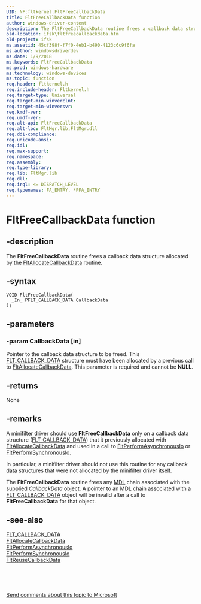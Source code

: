 ```yaml
---
UID: NF:fltkernel.FltFreeCallbackData
title: FltFreeCallbackData function
author: windows-driver-content
description: The FltFreeCallbackData routine frees a callback data structure allocated by the FltAllocateCallbackData routine.
old-location: ifsk\fltfreecallbackdata.htm
old-project: ifsk
ms.assetid: 45cf398f-f7f0-4eb1-b490-4123c6c9f6fa
ms.author: windowsdriverdev
ms.date: 1/9/2018
ms.keywords: FltFreeCallbackData
ms.prod: windows-hardware
ms.technology: windows-devices
ms.topic: function
req.header: fltkernel.h
req.include-header: Fltkernel.h
req.target-type: Universal
req.target-min-winverclnt: 
req.target-min-winversvr: 
req.kmdf-ver: 
req.umdf-ver: 
req.alt-api: FltFreeCallbackData
req.alt-loc: FltMgr.lib,FltMgr.dll
req.ddi-compliance: 
req.unicode-ansi: 
req.idl: 
req.max-support: 
req.namespace: 
req.assembly: 
req.type-library: 
req.lib: FltMgr.lib
req.dll: 
req.irql: <= DISPATCH_LEVEL
req.typenames: FA_ENTRY, *PFA_ENTRY
---
```


# FltFreeCallbackData function



## -description
The <b>FltFreeCallbackData</b> routine frees a callback data structure allocated by the <a href="..\fltkernel\nf-fltkernel-fltallocatecallbackdata.md">FltAllocateCallbackData</a> routine. 



## -syntax

````
VOID FltFreeCallbackData(
  _In_ PFLT_CALLBACK_DATA CallbackData
);
````


## -parameters

### -param CallbackData [in]

Pointer to the callback data structure to be freed. This <a href="..\fltkernel\ns-fltkernel-_flt_callback_data.md">FLT_CALLBACK_DATA</a> structure must have been allocated by a previous call to <a href="..\fltkernel\nf-fltkernel-fltallocatecallbackdata.md">FltAllocateCallbackData</a>. This parameter is required and cannot be <b>NULL</b>. 


## -returns
None 


## -remarks
A minifilter driver should use <b>FltFreeCallbackData</b> only on a callback data structure (<a href="..\fltkernel\ns-fltkernel-_flt_callback_data.md">FLT_CALLBACK_DATA</a>) that it previously allocated with <a href="..\fltkernel\nf-fltkernel-fltallocatecallbackdata.md">FltAllocateCallbackData</a> and used in a call to <a href="..\fltkernel\nf-fltkernel-fltperformasynchronousio.md">FltPerformAsynchronousIo</a> or <a href="..\fltkernel\nf-fltkernel-fltperformsynchronousio.md">FltPerformSynchronousIo</a>. 

In particular, a minifilter driver should not use this routine for any callback data structures that were not allocated by the minifilter driver itself. 

The <b>FltFreeCallbackData</b> routine frees any <a href="..\wdm\ns-wdm-_mdl.md">MDL</a> chain associated with the supplied <i>CallbackData</i> object. A pointer to an MDL chain associated with a <a href="..\fltkernel\ns-fltkernel-_flt_callback_data.md">FLT_CALLBACK_DATA</a> object will be invalid after a call to <b>FltFreeCallbackData</b> for that object.


## -see-also
<dl>
<dt>
<a href="..\fltkernel\ns-fltkernel-_flt_callback_data.md">FLT_CALLBACK_DATA</a>
</dt>
<dt>
<a href="..\fltkernel\nf-fltkernel-fltallocatecallbackdata.md">FltAllocateCallbackData</a>
</dt>
<dt>
<a href="..\fltkernel\nf-fltkernel-fltperformasynchronousio.md">FltPerformAsynchronousIo</a>
</dt>
<dt>
<a href="..\fltkernel\nf-fltkernel-fltperformsynchronousio.md">FltPerformSynchronousIo</a>
</dt>
<dt>
<a href="..\fltkernel\nf-fltkernel-fltreusecallbackdata.md">FltReuseCallbackData</a>
</dt>
</dl>
 

 

<a href="mailto:wsddocfb@microsoft.com?subject=Documentation%20feedback [ifsk\ifsk]:%20FltFreeCallbackData routine%20 RELEASE:%20(1/9/2018)&amp;body=%0A%0APRIVACY STATEMENT%0A%0AWe use your feedback to improve the documentation. We don't use your email address for any other purpose, and we'll remove your email address from our system after the issue that you're reporting is fixed. While we're working to fix this issue, we might send you an email message to ask for more info. Later, we might also send you an email message to let you know that we've addressed your feedback.%0A%0AFor more info about Microsoft's privacy policy, see http://privacy.microsoft.com/en-us/default.aspx." title="Send comments about this topic to Microsoft">Send comments about this topic to Microsoft</a>

